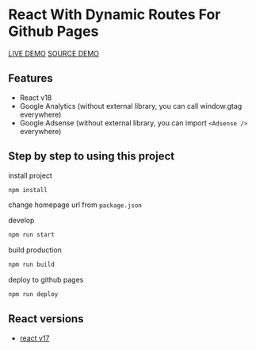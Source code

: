 # React With Dynamic Routes For Github Pages

[LIVE DEMO](https://dimaslanjaka.github.io/react-gh-pages)
[SOURCE DEMO](https://github.com/dimaslanjaka/react-gh-pages/tree/gh-pages)

## Features
- React v18
- Google Analytics (without external library, you can call window.gtag everywhere)
- Google Adsense (without external library, you can import `<Adsense />` everywhere)

## Step by step to using this project

install project
```bash
npm install
```

change homepage url from `package.json`

develop
```bash
npm run start
```

build production
```bash
npm run build
```

deploy to github pages
```bash
npm run deploy
```

## React versions
- [react v17](https://github.com/dimaslanjaka/react-gh-pages/commit/e027555de1343ea38319dd43480d1678d10b56e9)
